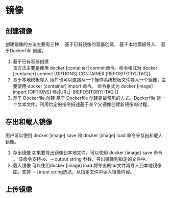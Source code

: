 # 镜像
## 创建镜像
创建镜像的方法主要有三种： 基于已有镜像的容器创建、 基千本地模板导入、 基于Dockerfile 创建。  
1. 基于已有容器创建  
  该方法主要是使用 docker [container] commit命令。命令格式为 docker [container] commit [OPTIONS] CONTAINER [REPOSITORY[:TAG]]
2. 基于本地模板导入
  用户也可以直接从一个操作系统模板文件导人一个镜像，主要使用 docker [container] import 命令。 命令格式为 docker [image] import [OPTIONS] file|URL|-[REPOSITORY[:TAG ]]  
3. 基于 Dockerfile 创建
基于 Dockerfile 创建是最常见的方式。Dockerfile 是一个文本文件，利用给定的指令描述基于某个父镜像创建新镜像的过程。
## 存出和载人镜像
用户可以使用 docker [image] save 和 docker [image] load 命令来存出和载人镜像。
1. 存出镜像
  如果要导出镜像到本地文件，可以使用 docker [image] save 命令 。 该命令支持-o、－output string 参数，导出镜像到指定的文件中。  
2. 载入镜像
  可以使用docker [image] load 将导出的tar文件再导人到本地镜像库。支持 －Linput string选项，从指定文件中读人镜像内容。  
## 上传镜像
